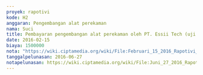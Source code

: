```yaml
---
proyek: rapotivi
kode: H2
anggaran: Pengembangan alat perekaman
nama: Suci
title: Pembayaran pengembangan alat perekaman oleh PT. Essii Tech (uji coba alat)
date: 2016-02-15
biaya: 1500000
nota: "https://wiki.ciptamedia.org/wiki/File:Februari_15_2016_Rapotivi_H2_Pembayaran_tagihan_PT_ESSII_tahap_01.jpg"
tanggalpelunasan: 2016-06-27
notapelunasan: https://wiki.ciptamedia.org/wiki/File:Juni_27_2016_Rapotivi_H2_Pembayaran_tagihan_PT_ESSII_tahap_1,2_dan_3.jpg
---
```

